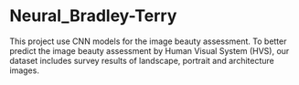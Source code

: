 # Neural_Bradley-Terry
This project use CNN models for the image beauty assessment. To better predict the image beauty assessment by Human Visual System (HVS), our dataset includes survey results of landscape, portrait and architecture images.
